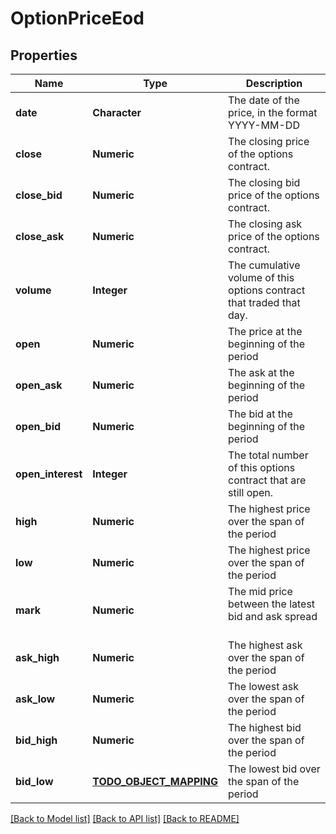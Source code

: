 # OptionPriceEod

[//]: # (CLASS:IntrinioSDK::OptionPriceEod)

[//]: # (KIND:object)

## Properties

[//]: # (START_DEFINITION)

Name | Type | Description
------------ | ------------- | -------------
**date** | **Character** | The date of the price, in the format YYYY-MM-DD &nbsp;
**close** | **Numeric** | The closing price of the options contract. &nbsp;
**close_bid** | **Numeric** | The closing bid price of the options contract. &nbsp;
**close_ask** | **Numeric** | The closing ask price of the options contract. &nbsp;
**volume** | **Integer** | The cumulative volume of this options contract that traded that day. &nbsp;
**open** | **Numeric** | The price at the beginning of the period &nbsp;
**open_ask** | **Numeric** | The ask at the beginning of the period &nbsp;
**open_bid** | **Numeric** | The bid at the beginning of the period &nbsp;
**open_interest** | **Integer** | The total number of this options contract that are still open. &nbsp;
**high** | **Numeric** | The highest price over the span of the period &nbsp;
**low** | **Numeric** | The highest price over the span of the period &nbsp;
**mark** | **Numeric** | The mid price between the latest bid and ask spread &nbsp;
**ask_high** | **Numeric** | The highest ask over the span of the period &nbsp;
**ask_low** | **Numeric** | The lowest ask over the span of the period &nbsp;
**bid_high** | **Numeric** | The highest bid over the span of the period &nbsp;
**bid_low** | [**TODO_OBJECT_MAPPING**](TODO_OBJECT_MAPPING.md) | The lowest bid over the span of the period &nbsp;

[//]: # (END_DEFINITION)


[//]: # (CONTAINED_CLASS:IntrinioSDK::TODO_OBJECT_MAPPING)


[[Back to Model list]](../README.md#documentation-for-models) [[Back to API list]](../README.md#documentation-for-api-endpoints) [[Back to README]](../README.md)


